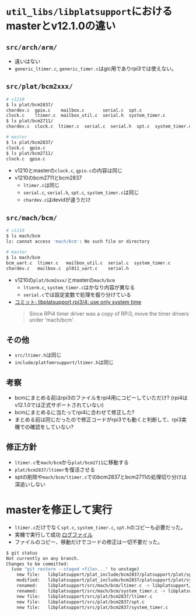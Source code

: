# `util_libs/libplatsupport`におけるmasterとv12.1.0の違い

## `src/arch/arm/`

- 違いはない
- `generic_ltimer.c`, `generic_timer.c`はgic用でありrpi3では使えない。

## `src/plat/bcm2xxx/`

```bash
# v1210
$ ls plat/bcm2837/
chardev.c  gpio.c    mailbox.c       serial.c  spt.c
clock.c    ltimer.c  mailbox_util.c  serial.h  system_timer.c
$ ls plat/bcm2711/
chardev.c  clock.c  ltimer.c  serial.c  serial.h  spt.c  system_timer.c

# master
$ ls plat/bcm2837/
clock.c  gpio.c
$ ls plat/bcm2711/
clock.c  gpio.c
```

- v1210とmasterの`clock.c`, `gpio.c`の内容は同じ
- v1210のbcm2711とbcm2837
  - `ltimer.c`は同じ
  - `serial.c`, `serial.h`, `spt.c`, `system_timer.c`は同じ
  - `chardev.c`はdevidが違うだけ

## `src/mach/bcm/`

```bash
# v1210
$ ls mach/bcm
ls: cannot access 'mach/bcm': No such file or directory

# master
$ ls mach/bcm
bcm_uart.c  ltimer.c   mailbox_util.c  serial.c  system_timer.c
chardev.c   mailbox.c  pl011_uart.c    serial.h
```

- v1210の`plat/bcm2xxx/`とmasterの`mach/bcm`
  - `ltierm.c`, `system_timer.c`はかなり内容が異なる
  - `serial.c`では設定変数で処理を振り分けている
- [コミット: libplatsupport,rpi3/4: use only system time](https://github.com/seL4/util_libs/commit/7733230693740ca2a7d7d770718b95a2e6263375)
  > Since RPi4 timer driver was a copy of RPi3, move the timer drivers under 'mach/bcm'.

## その他

- `src/ltimer.h`は同じ
- `include/platfomrsupport/ltimer.h`は同じ

## 考察

- bcmにまとめる前はrpi3のファイルをrpi4用にコピーしていただけ? (rpi4はv12.1.0では正式サポートされていない)
- bcmにまとめるに当たってrpi4に合わせて修正した?
- まとめる前は同じだったので修正コードがrpi3でも動くと判断して、rpi3実機での確認をしていない?

## 修正方針

- `ltimer.c`を`mach/bcm`から`plat/bcm2711`に移動する
- `plat/bcm2837/ltimer`を復活させる
- sptの削除や`mach/bcm/ltimer.c`でのbcm2837とbcm2711の処理切り分けは深追いしない

# masterを修正して実行

- `ltimer.c`だけでなく`spt.c`, `system_timer.c`, `spt.h`のコピーも必要だった。
- 実機で実行して成功 [ログファイル](sel4_rpi3_64_master.log)
- ファイルのコピー、移動だけでコードの修正は一切不要だった。

```bash
$ git status
Not currently on any branch.
Changes to be committed:
  (use "git restore --staged <file>..." to unstage)
	new file:   libplatsupport/plat_include/bcm2837/platsupport/plat/spt.h              # v1210のファイルをコピー
	modified:   libplatsupport/plat_include/bcm2837/platsupport/plat/system_timer.h     # v1210のファイルで上書き
	renamed:    libplatsupport/src/mach/bcm/ltimer.c -> libplatsupport/src/plat/bcm2711/ltimer.c
	renamed:    libplatsupport/src/mach/bcm/system_timer.c -> libplatsupport/src/plat/bcm2711/system_timer.c
	new file:   libplatsupport/src/plat/bcm2837/ltimer.c                                # v1210のファイルをコピー
	new file:   libplatsupport/src/plat/bcm2837/spt.c                                   # v1210のファイルをコピー
	new file:   libplatsupport/src/plat/bcm2837/system_timer.c                          # v1210のファイルをコピー
```

